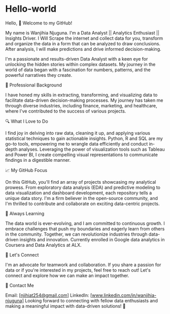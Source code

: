 # Hello-world
Hello, 
👋 Welcome to my GitHub!

My name is Wanjihia Njuguna. I'm a Data Analyst || Analytics Enthusiast || Insights Driver. I Will Scrape the internet and collect data for you, transform and organize the data in a form that can be analyzed to draw conclusions. After analysis, I will make predictions and drive informed decision-making. 

I'm a passionate and results-driven Data Analyst with a keen eye for unlocking the hidden stories within complex datasets. My journey in the world of data began with a fascination for numbers, patterns, and the powerful narratives they create.

💼 Professional Background

I have honed my skills in extracting, transforming, and visualizing data to facilitate data-driven decision-making processes. My journey has taken me through diverse industries, including finance, marketing, and healthcare, where I've contributed to the success of various projects.

🔍 What I Love to Do

I find joy in delving into raw data, cleaning it up, and applying various statistical techniques to gain actionable insights. Python, R and SQL are my go-to tools, empowering me to wrangle data efficiently and conduct in-depth analyses. Leveraging the power of visualization tools such as Tableau and Power BI, I create compelling visual representations to communicate findings in a digestible manner.

📈 My GitHub Focus

On this GitHub, you'll find an array of projects showcasing my analytical prowess. From exploratory data analysis (EDA) and predictive modeling to data visualization and dashboard development, each repository tells a unique data story. I'm a firm believer in the open-source community, and I'm thrilled to contribute and collaborate on exciting data-centric projects.

🌱 Always Learning

The data world is ever-evolving, and I am committed to continuous growth. I embrace challenges that push my boundaries and eagerly learn from others in the community. Together, we can revolutionize industries through data-driven insights and innovation. Currently enrolled in Google data analytics in Coursera and Data Analytics at ALX.

🤝 Let's Connect

I'm an advocate for teamwork and collaboration. If you share a passion for data or if you're interested in my projects, feel free to reach out! Let's connect and explore how we can make an impact together.

📧 Contact Me

Email: [njihiat254@gmail.com]
LinkedIn: [www.linkedin.com/in/wanjihia-njuguna]
Looking forward to connecting with fellow data enthusiasts and making a meaningful impact with data-driven solutions! 🚀
